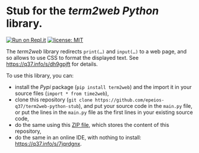 # Stub for the *term2web* *Python* library.

[![Run on Repl.it](https://repl.it/badge/github/epeios-q37/tortoise-python)](https://q37.info/s/7jqrdgnx) [![license: MIT](https://img.shields.io/github/license/epeios-q37/term2web-python-stub)](https://github.com/epeios-q37/term2web-python/blob/master/LICENSE)

The *term2web* library redirects `print(…)` and `input(…)` to a web page, and so allows to use CSS to format the displayed text. See https://q37.info/s/dh9gpjft for details.

To use this library, you can:

- install the *Pypi* package (`pip install term2web`) and the import it in your source files (`import * from time2web`),
- clone this repository (`git clone https://github.com/epeios-q37/term2web-python-stub`), and put your source code in the `main.py` file, or put the lines in the `main.py` file as the first lines in your existing source code,
- do the same using this [ZIP file](https://q37.info/s/pkcp7qxh), which stores the content of this repository,
- do the same in an online IDE, with nothing to install: <https://q37.info/s/7jqrdgnx>.
  


